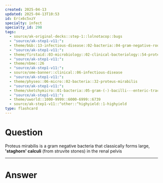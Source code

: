 ```yaml
---
created: 2025-04-13
updated: 2025-04-13T10:53
id: Er(x6c5xzY
specialty: infect
specialty_id: 298
tags:
  - source/ak-original-decks::step-1::lolnotacop::bugs
  - "source/ak-step1-v11:": 
  - theme/b&b::13-infectious-disease::02-bacteria::04-gram-negative-rods
  - "source/ak-step1-v11:": 
  - theme/firstaid::03-microbiology::02-clinical-bacteriology::54-proteus
  - "source/ak-step1-v11:": 
  - theme/nbme::26
  - "source/ak-step1-v11:": 
  - source/ome-banner::clinical::06-infectious-disease
  - "source/ak-step1-v11:": 
  - theme/physeo::06-micro::02-bacteria::32-proteus-mirabilis
  - "source/ak-step1-v11:": 
  - theme/sketchymicro::01-bacteria::05-gram-(-)-bacilli---enteric-tract::09-proteus-mirabilis
  - "source/ak-step1-v11:": 
  - theme/uworld::1000-9999::6000-6999::6739
  - source/ak-step1-v11::^other::^highyield::1-highyield
type: flashcard
---
```


# Question
Proteus mirabilis is a gram negative bacteria that classically forms large, **'staghorn' calculi** (from struvite stones) in the renal pelvis

---

# Answer
